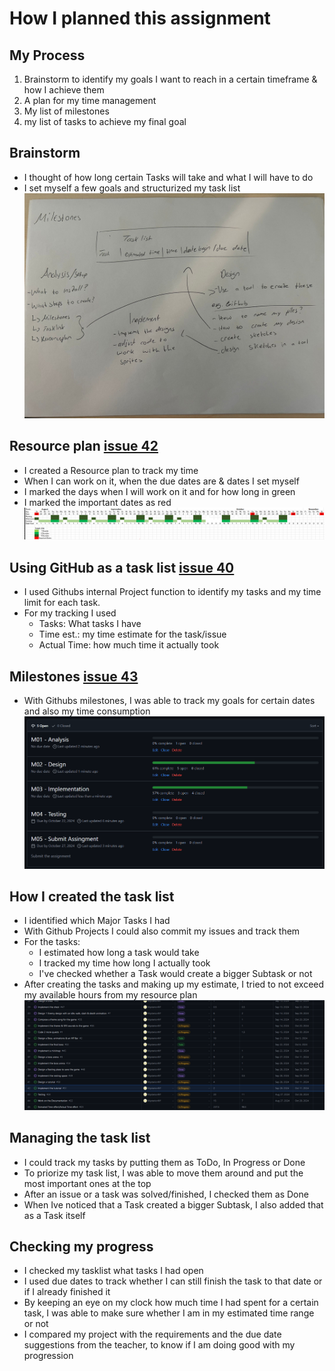 # How I planned this assignment

## My Process
1. Brainstorm to identify my goals I want to reach in a certain timeframe & how I achieve them
2. A plan for my time management
3. My list of milestones
4. my list of tasks to achieve my final goal

## Brainstorm
* I thought of how long certain Tasks will take and what I will have to do
* I set myself a few goals and structurized my task list
![Brainstorm][BS]


## Resource plan [issue 42]
* I created a Resource plan to track my time
* When I can work on it, when the due dates are & dates I set myself
* I marked the days when I will work on it and for how long in green
* I marked the important dates as red
![Resource Plan][RP]


## Using GitHub as a task list [issue 40]
* I used Githubs internal Project function to identify my tasks and my time limit for each task.
* For my tracking I used
    * Tasks: What tasks I have
    * Time est.: my time estimate for the task/issue 
    * Actual Time: how much time it actually took

## Milestones [issue 43]
* With Githubs milestones, I was able to track my goals for certain dates and also my time consumption
![Milestones][MS]

## How I created the task list
* I identified which Major Tasks I had
* With Github Projects I could also commit my issues and track them
* For the tasks:
    * I estimated how long a task would take
    * I tracked my time how long I actually took
    * I've checked whether a Task would create a bigger Subtask or not
* After creating the tasks and making up my estimate, I tried to not exceed my available hours from my resource plan
![Tasklist][TL]

## Managing the task list
* I could track my tasks by putting them as ToDo, In Progress or Done
* To priorize my task list, I was able to move them around and put the most important ones at the top
* After an issue or a task was solved/finished, I checked them as Done
* When Ive noticed that a Task created a bigger Subtask, I also added that as a Task itself

## Checking my progress
* I checked my tasklist what tasks I had open
* I used due dates to track whether I can still finish the task to that date or if I already finished it
* By keeping an eye on my clock how much time I had spent for a certain task, I was able to make sure whether I am in my estimated time range or not
* I compared my project with the requirements and the due date suggestions from the teacher, to know if I am doing good with my progression

[RP]: ../02_Resources/Images/02_ResourcePlan.png
[TL]: ../02_Resources/Images/02_TaskList.png
[MS]: ../02_Resources/Images/02_Milestones.png
[BS]: ../02_Resources/Images/02_Brainstorm.jpeg

[issue 40]: https://github.com/MysterionNY/m431_ap24a_ForgottenLands/issues/40
[issue 42]: https://github.com/MysterionNY/m431_ap24a_ForgottenLands/issues/42
[issue 43]: https://github.com/MysterionNY/m431_ap24a_ForgottenLands/issues/43